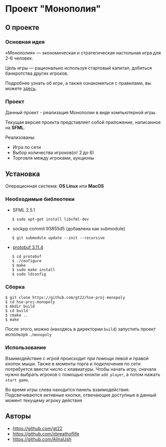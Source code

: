 # Проект "Монополия" 
## О проекте
### Основная идея
«Монополия» — экономическая и стратегическая настольная игра для 2-6 человек.

Цель игры — рационально используя стартовый капитал, добиться банкротства других игроков.

Подробнее узнать об игре, а также ознакомиться с правилами, вы можете [здесь](https://www.keft.ru/help/mnp/rules).

### Проект
Данный проект - реализация Монополии в виде компьютерной игры.

Текущая версия проекта представляет собой приложение, написанное на **SFML**. 

Реализованы: 
* Игра по сети
* Выбор количества игроков(от 2 до 6)
* Торговля между игроками, аукционы

## Установка
Операционная система: **OS Linux** или **MacOS**
### Необходимые библеотеки
* SFML 2.5.1
 ```
    $ sudo apt-get install libsfml-dev
 ```
* sockpp commit 93855d5 (добавлена как submodule)
 ```
    $ git submodule update --init --recursive
 ```
* [protobuf 3.11.4](https://github.com/protocolbuffers/protobuf)
 ```
    $ cd protobuf
    $ ./configure
    $ make
    $ sudo make install
    $ sudo ldconfig
 ```

### Сборка
```shell script
$ git clone https://github.com/gt22/hse-proj-monopoly
$ cd hse-proj-monopoly
$ mkdir build
$ cd build
$ cmake ..
$ make
```

После этого, можно (находясь в директории `build`) запустить проект используя `./monopoly`

### Использование

Взаимодействие с игрой происходит при помощи левой и правой кнопок мыши.
Также в моменты торга и подключения по сети потребуется ввести число с клавиатуры.
Чтобы начать игру, сначала нужно выбрать игроков с помощью кнокпи `add player`, а потом нажать `start game`.
 
Во время игры слева находится панель взаимодействия. Подсвечиваются активные кнопки, отвечающие доступные в данный момент текущему игроку действия

## Авторы
* https://github.com/gt22
* https://github.com/xbreathoflife
* https://github.com/AlinaUsh
